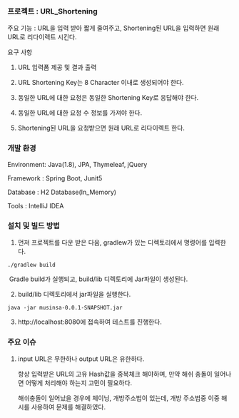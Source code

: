 ### 프로젝트 : URL_Shortening

주요 기능 : URL을 입력 받아 짧게 줄여주고, Shortening된 URL을 입력하면 원래 URL로 리다이렉트 시킨다.

요구 사항

1. URL 입력폼 제공 및 결과 출력

2. URL Shortening Key는 8 Character 이내로 생성되어야 한다.

3. 동일한 URL에 대한 요청은 동일한 Shortening Key로 응답해야 한다.

4. 동일한 URL에 대한 요청 수 정보를 가져야 한다.

5. Shortening된 URL을 요청받으면 원래 URL로 리다이렉트 한다.

   

### 개발 환경

Environment: Java(1.8), JPA, Thymeleaf, jQuery

Framework : Spring Boot, Junit5

Database : H2 Database(In_Memory)

Tools : IntelliJ IDEA



### 설치 및 빌드 방법

1. 먼저 프로젝트를 다운 받은 다음, gradlew가 있는 디렉토리에서 명령어를 입력한다.

```
./gradlew build
```

​	Gradle build가 실행되고, build/lib 디렉토리에 Jar파일이 생성된다.



2. build/lib 디렉토리에서 jar파일을 실행한다.

```
java -jar musinsa-0.0.1-SNAPSHOT.jar
```



3. http://localhost:8080에 접속하여 테스트를 진행한다.



### 주요 이슈 

1. input URL은 무한하나 output URL은 유한하다.

   항상 입력받은 URL의 고유 Hash값을 중복체크 해야하며, 만약 해쉬 충돌이 일어나면 어떻게 처리해야 하는지 고민이 필요하다.

   해쉬충돌이 일어났을 경우에 체이닝, 개방주소법이 있는데, 개방 주소법중 이중 해시를 사용하여 문제를 해결하였다.



